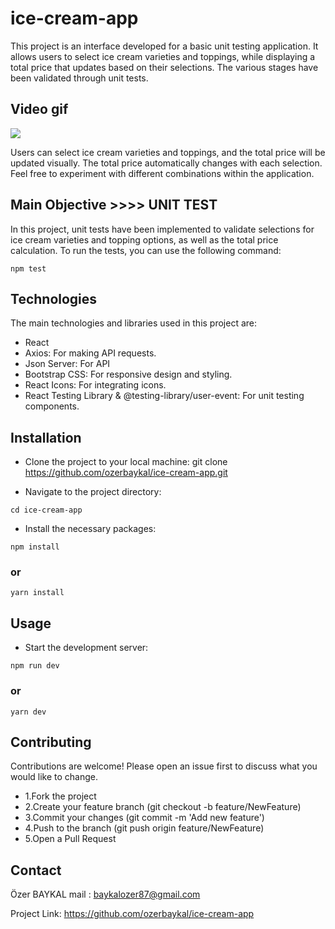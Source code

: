 # ice-cream-app

This project is an interface developed for a basic unit testing application. It allows users to select ice cream varieties and toppings, while displaying a total price that updates based on their selections. The various stages have been validated through unit tests.

<h2> Video gif</h2>

![](./public/images/ice-cream.gif)




Users can select ice cream varieties and toppings, and the total price will be updated visually. The total price automatically changes with each selection. Feel free to experiment with different combinations within the application.


## Main Objective >>>> UNIT TEST

In this project, unit tests have been implemented to validate selections for ice cream varieties and topping options, as well as the total price calculation. To run the tests, you can use the following command:

```
npm test
```


## Technologies

The main technologies and libraries used in this project are:

- React
- Axios: For making API requests.
- Json Server: For API
- Bootstrap CSS: For responsive design and styling.
- React Icons: For integrating icons.
- React Testing Library & @testing-library/user-event: For unit testing components.

## Installation

- Clone the project to your local machine:
  git clone https://github.com/ozerbaykal/ice-cream-app.git

- Navigate to the project directory:

```
cd ice-cream-app
```

- Install the necessary packages:

```
npm install
```

### or

```
yarn install
```

## Usage

- Start the development server:

```
npm run dev
```

### or

```
yarn dev
```



<h2>Contributing</h2>

Contributions are welcome! Please open an issue first to discuss what you would like to change.

- 1.Fork the project
- 2.Create your feature branch (git checkout -b feature/NewFeature)
- 3.Commit your changes (git commit -m 'Add new feature')
- 4.Push to the branch (git push origin feature/NewFeature)
- 5.Open a Pull Request

<h2>Contact</h2>

Özer BAYKAL mail : baykalozer87@gmail.com

Project Link: https://github.com/ozerbaykal/ice-cream-app